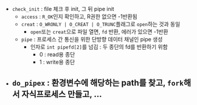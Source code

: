 - `check_init` : file 체크 후 init, 그 뒤 pipe init
	- `access` : `R_OK`인지 확인하고, R권한 없으면 -1반환됨
	- `creat` : `O_WRONLY | O_CREAT | O_TRUNC`플래그로 `open`하는 것과 동일
		- `open`또는 `creat`으로 파일 열면, `fd` 반환, 에러가 있으면 -1반환
	- `pipe` : 프로세스 간 통신을 위한 단방향 데이터 채널인 pipe 생성
		- 인자로 `int pipefd[2]`를 넘김 : 두 종단의 fd를 반환하기 위함
			- 0 : read용 종단
			- 1 : write용 종단
- `do_pipex` : 환경변수에 해당하는 path를 찾고, `fork`해서 자식프로세스 만들고, ...
	- 